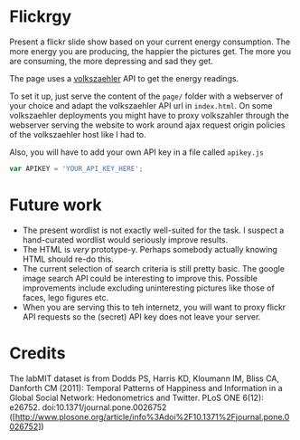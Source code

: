 Flickrgy
========

Present a flickr slide show based on your current energy consumption. The more energy you are producing, the happier the pictures get. The more you are consuming, the more depressing and sad they get.

The page uses a [volkszaehler](http://www.volkszaehler.org/) API to get the energy readings.

To set it up, just serve the content of the ```page/``` folder with a webserver of your choice and adapt the volkszaehler API url in ```index.html```. On some volkszaehler deployments you might have to proxy volkszahler through the webserver serving the website to work around ajax request origin policies of the volkszaehler host like I had to.

Also, you will have to add your own API key in a file called ```apikey.js```
```javascript
var APIKEY = 'YOUR_API_KEY_HERE';
```

Future work
===========

* The present wordlist is not exactly well-suited for the task. I suspect a hand-curated wordlist would seriously improve results.
* The HTML is *very* prototype-y. Perhaps somebody actually knowing HTML should re-do this.
* The current selection of search criteria is still pretty basic. The google image search API could be interesting to improve this. Possible improvements include excluding uninteresting pictures like those of faces, lego figures etc.
* When you are serving this to teh internetz, you will want to proxy flickr API requests so the (secret) API key does not leave your server.

Credits
=======
The labMIT dataset is from Dodds PS, Harris KD, Kloumann IM, Bliss CA, Danforth CM (2011): Temporal Patterns of Happiness and Information in a Global Social Network: Hedonometrics and Twitter. PLoS ONE 6(12): e26752. doi:10.1371/journal.pone.0026752 ([http://www.plosone.org/article/info%3Adoi%2F10.1371%2Fjournal.pone.0026752])

